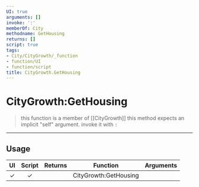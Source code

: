 ```yaml
---
UI: true
arguments: []
invoke: ':'
memberOf: City
methodname: GetHousing
returns: []
script: true
tags:
- City/CityGrowth/_function
- function/UI
- function/script
title: CityGrowth.GetHousing
---
```

# CityGrowth:GetHousing
> this function is a member of [[CityGrowth]]
> this method expects an implicit "self" argument. invoke it with `:`
-----
## Usage
|  UI | Script | Returns | Function | Arguments |
|:---:|:------:|-------:|:--------:|:---------|
|✓|✓||CityGrowth:GetHousing||
